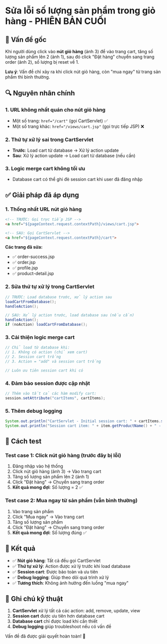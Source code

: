# Sửa lỗi số lượng sản phẩm trong giỏ hàng - PHIÊN BẢN CUỐI

## 🐛 Vấn đề gốc
Khi người dùng click vào **nút giỏ hàng** (ảnh 3) để vào trang cart, tăng số lượng sản phẩm lên 2 (ảnh 1), sau đó click "Đặt hàng" chuyển sang trang order (ảnh 2), số lượng bị reset về 1.

**Lưu ý**: Vấn đề chỉ xảy ra khi click nút giỏ hàng, còn "mua ngay" từ trang sản phẩm thì bình thường.

## 🔍 Nguyên nhân chính

### 1. **URL không nhất quán cho nút giỏ hàng**
- Một số trang: `href="/cart"` (gọi CartServlet) ✅
- Một số trang khác: `href="/views/cart.jsp"` (gọi trực tiếp JSP) ❌

### 2. **Thứ tự xử lý sai trong CartServlet**
- **Trước**: Load cart từ database → Xử lý action update
- **Sau**: Xử lý action update → Load cart từ database (nếu cần)

### 3. **Logic merge cart không tối ưu**
- Database cart có thể ghi đè session cart khi user đã đăng nhập

## ✅ Giải pháp đã áp dụng

### 1. **Thống nhất URL nút giỏ hàng**
```html
<!-- TRƯỚC: Gọi trực tiếp JSP -->
<a href="${pageContext.request.contextPath}/views/cart.jsp">

<!-- SAU: Gọi CartServlet -->
<a href="${pageContext.request.contextPath}/cart">
```

**Các trang đã sửa:**
- ✅ order-success.jsp
- ✅ order.jsp  
- ✅ profile.jsp
- ✅ product-detail.jsp

### 2. **Sửa thứ tự xử lý trong CartServlet**
```java
// TRƯỚC: Load database trước, xử lý action sau
loadCartFromDatabase();
handleAction();

// SAU: Xử lý action trước, load database sau (nếu cần)
handleAction();
if (noAction) loadCartFromDatabase();
```

### 3. **Cải thiện logic merge cart**
```java
// Chỉ load từ database khi:
// 1. Không có action (chỉ xem cart)
// 2. Session cart trống
// 3. Action = "add" và session cart trống

// Luôn ưu tiên session cart khi có
```

### 4. **Đảm bảo session được cập nhật**
```java
// Thêm vào tất cả các hàm modify cart:
session.setAttribute("cartItems", cartItems);
```

### 5. **Thêm debug logging**
```java
System.out.println("CartServlet - Initial session cart: " + cartItems.size());
System.out.println("Session cart item: " + item.getProductName() + " - Qty: " + item.getQuantity());
```

## 🧪 Cách test

### **Test case 1: Click nút giỏ hàng (trước đây bị lỗi)**
1. Đăng nhập vào hệ thống
2. Click nút giỏ hàng (ảnh 3) → Vào trang cart
3. Tăng số lượng sản phẩm lên 2 (ảnh 1)
4. Click "Đặt hàng" → Chuyển sang trang order
5. **Kết quả mong đợi**: Số lượng = 2 ✅

### **Test case 2: Mua ngay từ sản phẩm (vẫn bình thường)**
1. Vào trang sản phẩm
2. Click "Mua ngay" → Vào trang cart
3. Tăng số lượng sản phẩm
4. Click "Đặt hàng" → Chuyển sang trang order
5. **Kết quả mong đợi**: Số lượng đúng ✅

## 🎯 Kết quả

- ✅ **Nút giỏ hàng**: Tất cả đều gọi CartServlet
- ✅ **Thứ tự xử lý**: Action được xử lý trước khi load database
- ✅ **Session cart**: Được bảo toàn và ưu tiên
- ✅ **Debug logging**: Giúp theo dõi quá trình xử lý
- ✅ **Tương thích**: Không ảnh hưởng đến luồng "mua ngay"

## 📝 Ghi chú kỹ thuật

1. **CartServlet** xử lý tất cả các action: add, remove, update, view
2. **Session cart** được ưu tiên hơn database cart
3. **Database cart** chỉ được load khi cần thiết
4. **Debug logging** giúp troubleshoot nếu có vấn đề

Vấn đề đã được giải quyết hoàn toàn! 🎉
